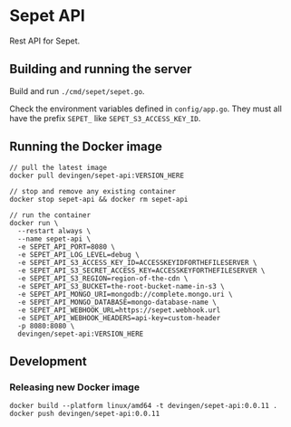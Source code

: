 # Sepet API
Rest API for Sepet.

## Building and running the server

Build and run `./cmd/sepet/sepet.go`.

Check the environment variables defined in `config/app.go`.
They must all have the prefix `SEPET_` like `SEPET_S3_ACCESS_KEY_ID`.

## Running the Docker image

```
// pull the latest image
docker pull devingen/sepet-api:VERSION_HERE

// stop and remove any existing container
docker stop sepet-api && docker rm sepet-api

// run the container
docker run \
  --restart always \
  --name sepet-api \
  -e SEPET_API_PORT=8080 \
  -e SEPET_API_LOG_LEVEL=debug \
  -e SEPET_API_S3_ACCESS_KEY_ID=ACCESSKEYIDFORTHEFILESERVER \
  -e SEPET_API_S3_SECRET_ACCESS_KEY=ACCESSKEYFORTHEFILESERVER \
  -e SEPET_API_S3_REGION=region-of-the-cdn \
  -e SEPET_API_S3_BUCKET=the-root-bucket-name-in-s3 \
  -e SEPET_API_MONGO_URI=mongodb://complete.mongo.uri \
  -e SEPET_API_MONGO_DATABASE=mongo-database-name \
  -e SEPET_API_WEBHOOK_URL=https://sepet.webhook.url
  -e SEPET_API_WEBHOOK_HEADERS=api-key=custom-header
  -p 8080:8080 \
  devingen/sepet-api:VERSION_HERE
```

## Development 

### Releasing new Docker image
```
docker build --platform linux/amd64 -t devingen/sepet-api:0.0.11 .
docker push devingen/sepet-api:0.0.11
```
